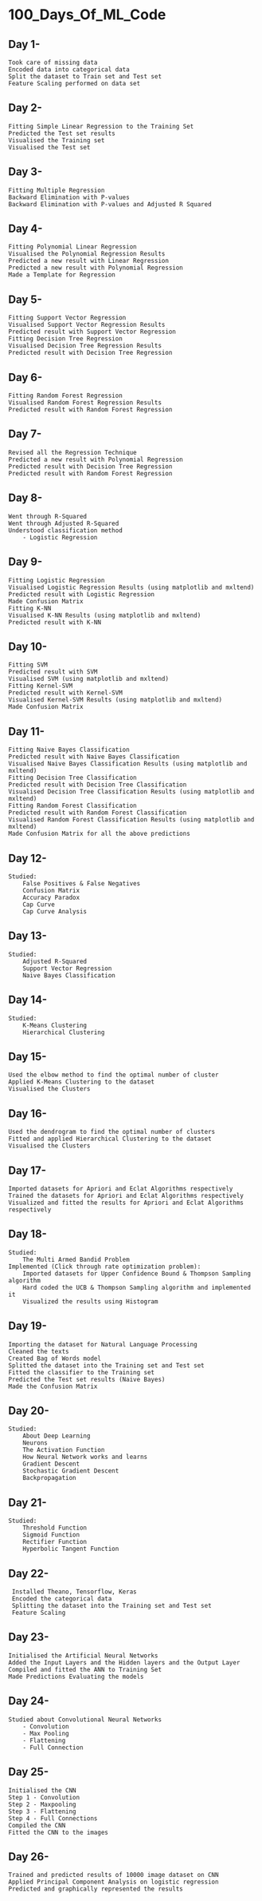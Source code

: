 # 100_Days_Of_ML_Code

## Day 1- 
    Took care of missing data
    Encoded data into categorical data
    Split the dataset to Train set and Test set
    Feature Scaling performed on data set
      
## Day 2-
    Fitting Simple Linear Regression to the Training Set
    Predicted the Test set results
    Visualised the Training set
    Visualised the Test set
    
## Day 3-
    Fitting Multiple Regression
    Backward Elimination with P-values
    Backward Elimination with P-values and Adjusted R Squared
    
## Day 4-
    Fitting Polynomial Linear Regression
    Visualised the Polynomial Regression Results
    Predicted a new result with Linear Regression
    Predicted a new result with Polynomial Regression
    Made a Template for Regression
  
 ## Day 5-
    Fitting Support Vector Regression
    Visualised Support Vector Regression Results
    Predicted result with Support Vector Regression
    Fitting Decision Tree Regression
    Visualised Decision Tree Regression Results
    Predicted result with Decision Tree Regression
    
## Day 6-
    Fitting Random Forest Regression
    Visualised Random Forest Regression Results
    Predicted result with Random Forest Regression
    
## Day 7-
    Revised all the Regression Technique 
    Predicted a new result with Polynomial Regression
    Predicted result with Decision Tree Regression
    Predicted result with Random Forest Regression
    
 ## Day 8-
    Went through R-Squared
    Went through Adjusted R-Squared
    Understood classification method
        - Logistic Regression

## Day 9-
    Fitting Logistic Regression
    Visualised Logistic Regression Results (using matplotlib and mxltend)
    Predicted result with Logistic Regression
    Made Confusion Matrix
    Fitting K-NN
    Visualised K-NN Results (using matplotlib and mxltend)
    Predicted result with K-NN

## Day 10-
    Fitting SVM
    Predicted result with SVM
    Visualised SVM (using matplotlib and mxltend)
    Fitting Kernel-SVM
    Predicted result with Kernel-SVM
    Visualised Kernel-SVM Results (using matplotlib and mxltend)
    Made Confusion Matrix
  
## Day 11-
    Fitting Naive Bayes Classification
    Predicted result with Naive Bayes Classification
    Visualised Naive Bayes Classification Results (using matplotlib and mxltend)
    Fitting Decision Tree Classification
    Predicted result with Decision Tree Classification
    Visualised Decision Tree Classification Results (using matplotlib and mxltend)
    Fitting Random Forest Classification
    Predicted result with Random Forest Classification
    Visualised Random Forest Classification Results (using matplotlib and mxltend)
    Made Confusion Matrix for all the above predictions
    
## Day 12-
    Studied:
        False Positives & False Negatives
        Confusion Matrix
        Accuracy Paradox
        Cap Curve
        Cap Curve Analysis
        
## Day 13-
    Studied:
        Adjusted R-Squared
        Support Vector Regression
        Naive Bayes Classification
        
## Day 14-
    Studied:
        K-Means Clustering
        Hierarchical Clustering
        
## Day 15-
    Used the elbow method to find the optimal number of cluster
    Applied K-Means Clustering to the dataset
    Visualised the Clusters 

## Day 16-
    Used the dendrogram to find the optimal number of clusters
    Fitted and applied Hierarchical Clustering to the dataset
    Visualised the Clusters 
  
## Day 17-
    Imported datasets for Apriori and Eclat Algorithms respectively
    Trained the datasets for Apriori and Eclat Algorithms respectively
    Visualized and fitted the results for Apriori and Eclat Algorithms respectively
    
## Day 18-
    Studied:
        The Multi Armed Bandid Problem
    Implemented (Click through rate optimization problem):
        Imported datasets for Upper Confidence Bound & Thompson Sampling algorithm
        Hard coded the UCB & Thompson Sampling algorithm and implemented it
        Visualized the results using Histogram

## Day 19-
    Importing the dataset for Natural Language Processing
    Cleaned the texts
    Created Bag of Words model
    Splitted the dataset into the Training set and Test set
    Fitted the classifier to the Training set
    Predicted the Test set results (Naive Bayes)
    Made the Confusion Matrix
    
## Day 20-
    Studied:
        About Deep Learning
        Neurons
        The Activation Function
        How Neural Network works and learns
        Gradient Descent
        Stochastic Gradient Descent
        Backpropagation
       
 ## Day 21-
    Studied:
        Threshold Function
        Sigmoid Function
        Rectifier Function
        Hyperbolic Tangent Function
        
 ## Day 22-
     Installed Theano, Tensorflow, Keras
     Encoded the categorical data
     Splitting the dataset into the Training set and Test set
     Feature Scaling
        
 ## Day 23-
    Initialised the Artificial Neural Networks
    Added the Input Layers and the Hidden layers and the Output Layer
    Compiled and fitted the ANN to Training Set
    Made Predictions Evaluating the models
    
 ## Day 24-
    Studied about Convolutional Neural Networks
        - Convolution
        - Max Pooling
        - Flattening
        - Full Connection
        
 ## Day 25-
    Initialised the CNN
    Step 1 - Convolution
    Step 2 - Maxpooling
    Step 3 - Flattening
    Step 4 - Full Connections
    Compiled the CNN
    Fitted the CNN to the images
 
 ## Day 26-
    Trained and predicted results of 10000 image dataset on CNN
    Applied Principal Component Analysis on logistic regression
    Predicted and graphically represented the results
